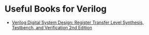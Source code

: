 # Useful Books for Verilog

- [Verilog Digital System Design: Register Transfer Level Synthesis, Testbench, and Verification 2nd Edition](https://www.amazon.com/Verilog-Digital-System-Design-Verification/dp/0071445641)

